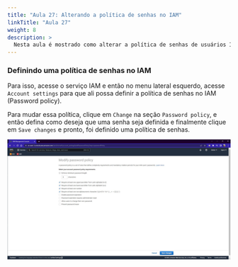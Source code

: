 ```yaml
---
title: "Aula 27: Alterando a política de senhas no IAM"
linkTitle: "Aula 27"
weight: 8
description: >
  Nesta aula é mostrado como alterar a política de senhas de usuários IAM da sua conta AWS
---
```


### **Definindo uma política de senhas no IAM**

Para isso, acesse o serviço IAM e então no menu lateral esquerdo, acesse `Account settings` para que ali possa definir a política de senhas no IAM (Password policy).

Para mudar essa política, clique em `Change` na seção `Password policy`, e então defina como deseja que uma senha seja definida e finalmente clique em `Save changes` e pronto, foi definido uma política de senhas.

![Página password policy para configuração das políticas de senha](iam_password_policy.jpg)